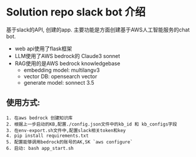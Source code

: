 # Solution repo slack bot 介绍
基于slack的API, 创建的app. 主要功能是方面创建基于AWS人工智能服务的chat bot.

- web api使用了flask框架
- LLM使用了AWS bedrock的 Claude3 sonnet
- RAG使用的是AWS bedrock knowledgebase
    - embedding model: multilangv3
    - vector DB: opensearch vector
    - generate model: sonnect 3.5

## 使用方式:
    1. 在aws bedrock 创建知识库
    2. 根据上一步启动的KB,配置./config.json文件中的kb_id 和 kb_configs字段
    3. 在env-export.sh文件中,配置slack相关token和key
    4. pip install requirements.txt
    5. 配置能够调用bedrock的账号的AK,SK `aws configure`
    6. 启动: bash app_start.sh

